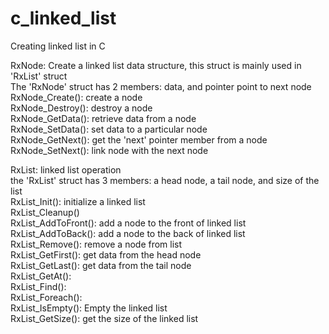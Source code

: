 # c_linked_list


Creating linked list in C  

RxNode: Create a linked list data structure, this struct is mainly used in 'RxList' struct  
        The 'RxNode' struct has 2 members: data, and pointer point to next node   
        RxNode_Create(): create a node   
        RxNode_Destroy(): destroy a node  
        RxNode_GetData(): retrieve data from a node  
        RxNode_SetData(): set data to a particular node  
        RxNode_GetNext(): get the 'next' pointer member from a node  
        RxNode_SetNext(): link node with the next node   

RxList: linked list operation   
        the 'RxList' struct has 3 members: a head node, a tail node, and size of the list   
        RxList_Init(): initialize a linked list   
        RxList_Cleanup()  
        RxList_AddToFront(): add a node to the front of linked list  
        RxList_AddToBack(): add a node to the back of linked list  
        RxList_Remove(): remove a node from list      
        RxList_GetFirst(): get data from the head node   
        RxList_GetLast(): get data from the tail node   
        RxList_GetAt():     
        RxList_Find():    
        RxList_Foreach():   
        RxList_IsEmpty(): Empty the linked list   
        RxList_GetSize(): get the size of the linked list          
